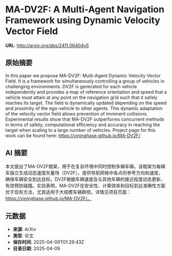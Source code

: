 # MA-DV2F: A Multi-Agent Navigation Framework using Dynamic Velocity Vector Field

**URL**: http://arxiv.org/abs/2411.06404v5

## 原始摘要

In this paper we propose MA-DV2F: Multi-Agent Dynamic Velocity Vector Field.
It is a framework for simultaneously controlling a group of vehicles in
challenging environments. DV2F is generated for each vehicle independently and
provides a map of reference orientation and speed that a vehicle must attain at
any point on the navigation grid such that it safely reaches its target. The
field is dynamically updated depending on the speed and proximity of the
ego-vehicle to other agents. This dynamic adaptation of the velocity vector
field allows prevention of imminent collisions. Experimental results show that
MA-DV2F outperforms concurrent methods in terms of safety, computational
efficiency and accuracy in reaching the target when scaling to a large number
of vehicles. Project page for this work can be found here:
https://yininghase.github.io/MA-DV2F/


## AI 摘要

本文提出了MA-DV2F框架，用于在复杂环境中同时控制多辆车辆。该框架为每辆车独立生成动态速度矢量场（DV2F），提供导航网格中各点的参考方向和速度，确保车辆安全到达目标。DV2F根据车辆速度及与其他车辆的接近程度动态更新，有效预防碰撞。实验表明，MA-DV2F在安全性、计算效率和目标到达准确性方面优于现有方法，尤其适用于大规模车辆群控。详情见项目页面：https://yininghase.github.io/MA-DV2F/。

## 元数据

- **来源**: ArXiv
- **类型**: 论文
- **保存时间**: 2025-04-09T01:29:43Z
- **目录日期**: 2025-04-09
